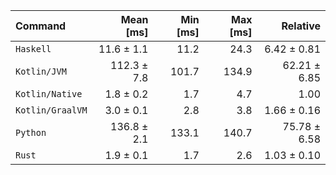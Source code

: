 | Command | Mean [ms] | Min [ms] | Max [ms] | Relative |
|:---|---:|---:|---:|---:|
| `Haskell` | 11.6 ± 1.1 | 11.2 | 24.3 | 6.42 ± 0.81 |
| `Kotlin/JVM` | 112.3 ± 7.8 | 101.7 | 134.9 | 62.21 ± 6.85 |
| `Kotlin/Native` | 1.8 ± 0.2 | 1.7 | 4.7 | 1.00 |
| `Kotlin/GraalVM` | 3.0 ± 0.1 | 2.8 | 3.8 | 1.66 ± 0.16 |
| `Python` | 136.8 ± 2.1 | 133.1 | 140.7 | 75.78 ± 6.58 |
| `Rust` | 1.9 ± 0.1 | 1.7 | 2.6 | 1.03 ± 0.10 |
